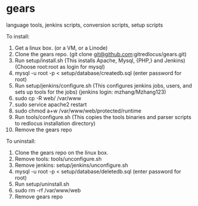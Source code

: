 gears
=====

language tools, jenkins scripts, conversion scripts, setup scripts

To install:
1) Get a linux box. (or a VM, or a Linode)
2) Clone the gears repo. (git clone git@github.com:gitredlocus/gears.git)
3) Run setup/install.sh (This installs Apache, Mysql, {PHP,} and Jenkins) (Choose root:root as login for mysql)
4) mysql -u root -p < setup/database/createdb.sql (enter password for root)
5) Run setup/jenkins/configure.sh (This configures jenkins jobs, users, and sets up tools for the jobs) (jenkins login: mzhang/Mzhang123)
6) sudo cp -R web/ /var/www
7) sudo service apache2 restart
8) sudo chmod a+w /var/www/web/protected/runtime
9) Run tools/configure.sh (This copies the tools binaries and parser scripts to redlocus installation directory)
10) Remove the gears repo

To uninstall:
1) Clone the gears repo on the linux box.
2) Remove tools: tools/unconfigure.sh
3) Remove jenkins: setup/jenkins/unconfigure.sh
4) mysql -u root -p < setup/database/deletedb.sql (enter password for root)
5) Run setup/uninstall.sh
6) sudo rm -rf /var/www/web
7) Remove gears repo